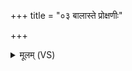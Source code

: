 +++
title = "०३ बालास्ते प्रोक्षणीः"

+++
<details><summary>मूलम् (VS)</summary>

बाला॑स्ते॒ प्रोक्ष॑णीः सन्तु जि॒ह्वा सं मा॑र्ष्ट्वघ्न्ये। शु॒द्धा त्वं य॒ज्ञिया॑ भू॒त्वा दिवं॒ प्रेहि॑ शतौदने ॥
</details>